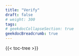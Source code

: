 ```yaml
---
title: "Verify"
draft: false
# weight: 300
tags:
# geekdocCollapseSection: true
geekdocBreadcrumb: true
---
```


{{< toc-tree >}}


